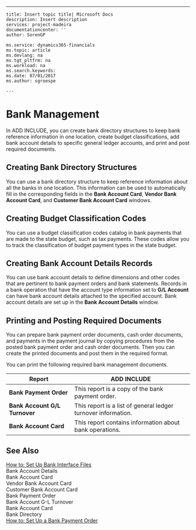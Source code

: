 ---
    title: Insert topic title| Microsoft Docs
    description: Insert description
    services: project-madeira
    documentationcenter: ''
    author: SorenGP

    ms.service: dynamics365-financials
    ms.topic: article
    ms.devlang: na
    ms.tgt_pltfrm: na
    ms.workload: na
    ms.search.keywords:
    ms.date: 07/01/2017
    ms.author: sgroespe

    ---
# Bank Management
In ADD INCLUDE<!--[!INCLUDE[navnow](../../ApplicationDesign/includes/navnow_md.md)]-->, you can create bank directory structures to keep bank reference information in one location, create budget classifications, add bank account details to specific general ledger accounts, and print and post required documents.  
  
## Creating Bank Directory Structures  
 You can use a bank directory structure to keep reference information about all the banks in one location. This information can be used to automatically fill in the corresponding fields in the **Bank Account Card**, **Vendor Bank Account Card**, and **Customer Bank Account Card** windows.  
  
## Creating Budget Classification Codes  
 You can use a budget classification codes catalog in bank payments that are made to the state budget, such as tax payments. These codes allow you to track the classification of budget payment types in the state budget.  
  
## Creating Bank Account Details Records  
 You can use bank account details to define dimensions and other codes that are pertinent to bank payment orders and bank statements. Records in a bank operation that have the account type information set to **G\/L Account** can have bank account details attached to the specified account. Bank account details are set up in the **Bank Account Details** window.  
  
## Printing and Posting Required Documents  
 You can prepare bank payment order documents, cash order documents, and payments in the payment journal by copying procedures from the posted bank payment order and cash order documents. Then you can create the printed documents and post them in the required format.  
  
 You can print the following required bank management documents.  
  
|Report|ADD INCLUDE<!--[!INCLUDE[bp_tabledescription](../../ApplicationDesign/includes/bp_tabledescription_md.md)]-->|  
|------------|---------------------------------------|  
|**Bank Payment Order**|This report is a copy of the bank payment order.|  
|**Bank Account G\/L Turnover**|This report is a list of general ledger turnover information.|  
|**Bank Account Card**|This report contains information about bank operations.|  
  
## See Also  
 [How to: Set Up Bank Interface Files](assetId:///e960b140-df19-4ff4-bcfa-5a034ceb4b53)   
 Bank Account Details   
 Bank Account Card   
 Vendor Bank Account Card   
 Customer Bank Account Card   
 Bank Payment Order   
 Bank Account G-L Turnover   
 Bank Account Card   
 Bank Directory   
 [How to: Set Up a Bank Payment Order](../../LocalFunctionalityForMicrosoftDynamicsNav2016/Russia/how-to-set-up-a-bank-payment-order.md)